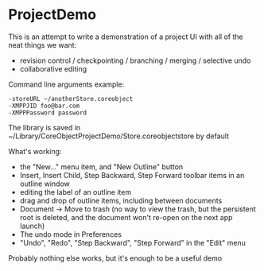 ProjectDemo
===========

This is an attempt to write a demonstration of a project UI with all of the
neat things we want:

 - revision control / checkpointing / branching / merging / selective undo
 - collaborative editing


Command line arguments example:

    -storeURL ~/anotherStore.coreobject
    -XMPPJID foo@bar.com
    -XMPPPassword password

The library is saved in ~/Library/CoreObjectProjectDemo/Store.coreobjectstore by default

What's working:

 - the "New…" menu item, and "New Outline" button
 - Insert, Insert Child, Step Backward, Step Forward toolbar items in an outline window
 - editing the label of an outline item
 - drag and drop of outline items, including between documents
 - Document -> Move to trash (no way to view the trash, but the persistent root is deleted, and the document won't re-open on the next app launch)
 - The undo mode in Preferences
 - "Undo", "Redo", "Step Backward", "Step Forward" in the "Edit" menu

Probably nothing else works, but it's enough to be a useful demo
 
